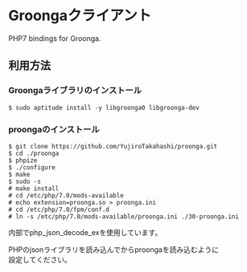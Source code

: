 Groongaクライアント
======================
PHP7 bindings for Groonga.

利用方法
------

### Groongaライブラリのインストール ###
```    
$ sudo aptitude install -y libgroonga0 libgroonga-dev
```

### proongaのインストール ###
```    
$ git clone https://github.com/YujiroTakahashi/proonga.git
$ cd ./proonga
$ phpize
$ ./configure
$ make
$ sudo -s
# make install
# cd /etc/php/7.0/mods-available
# echo extension=proonga.so > proonga.ini
# cd /etc/php/7.0/fpm/conf.d
# ln -s /etc/php/7.0/mods-available/proonga.ini ./30-proonga.ini
```

内部でphp_json_decode_exを使用しています。  

PHPのjsonライブラリを読み込んでからproongaを読み込むように  
設定してください。

